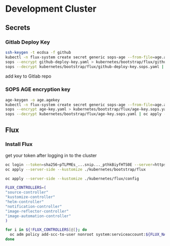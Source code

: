 # Development Cluster

## Secrets

### Gitlab Deploy Key
```sh
ssh-keygen -t ecdsa -f github
kubectl -n flux-system create secret generic sops-age --from-file=age.agekey=age.agekey --dry-run=client -o yaml >age-key.yaml
sops --encrypt github-deploy-key.yaml > kubernetes/bootstrap/flux/github-deploy-key.sops.yaml
sops --decrypt kubernetes/bootstrap/flux/github-deploy-key.sops.yaml | oc apply -f -
```

add key to Gitlab repo

### SOPS AGE encryption key
```sh
age-keygen -o age.agekey
kubectl -n flux-system create secret generic sops-age --from-file=age.agekey=age.agekey --dry-run=client -o yaml >age-key.yaml
sops --encrypt age-key.yaml > kubernetes/bootstrap/flux/age-key.sops.yaml
sops --decrypt kubernetes/bootstrap/flux/age-key.sops.yaml | oc apply -f -
```

## Flux

### Install Flux

get your token after logging in to the cluster

```sh
oc login --token=sha256~pTLPMEs_...snip..._pthkBiyfHTS0E --server=https://api.openshift.your.domain:6443
oc apply --server-side --kustomize ./kubernetes/bootstrap/flux
```

```sh
oc apply --server-side --kustomize ./kubernetes/flux/config
```

```sh
FLUX_CONTROLLERS=(
"source-controller"
"kustomize-controller"
"helm-controller"
"notification-controller"
"image-reflector-controller"
"image-automation-controller"
)

for i in ${!FLUX_CONTROLLERS[@]}; do
  oc adm policy add-scc-to-user nonroot system:serviceaccount:${FLUX_NAMESPACE}:${FLUX_CONTROLLERS[$i]}
done
```
